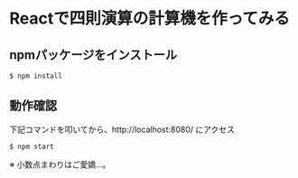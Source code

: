 # Reactで四則演算の計算機を作ってみる

## npmパッケージをインストール

```
$ npm install
```

## 動作確認

下記コマンドを叩いてから、http://localhost:8080/ にアクセス

```
$ npm start
```

※ 小数点まわりはご愛嬌…。
